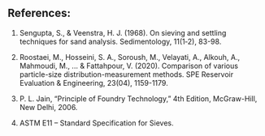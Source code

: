 ## References:

1. Sengupta, S., & Veenstra, H. J. (1968). On sieving and settling techniques for sand analysis. Sedimentology, 11(1‐2), 83-98.

2. Roostaei, M., Hosseini, S. A., Soroush, M., Velayati, A., Alkouh, A., Mahmoudi, M., ... & Fattahpour, V. (2020). Comparison of various particle-size distribution-measurement methods. SPE Reservoir Evaluation & Engineering, 23(04), 1159-1179.

3. P. L. Jain, “Principle of Foundry Technology,” 4th Edition, McGraw-Hill, New Delhi, 2006.

4. ASTM E11 – Standard Specification for Sieves.
